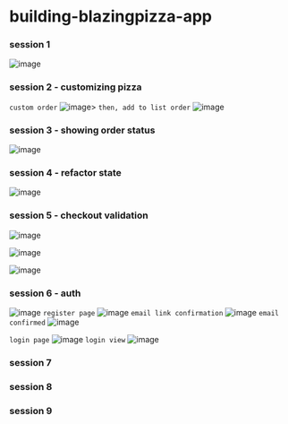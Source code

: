 # building-blazingpizza-app

### session 1

![image](https://user-images.githubusercontent.com/90663373/225676458-4cb6d2a9-33a2-4cbd-ae07-415d80335de6.png)

### session 2 - customizing pizza
`custom order`
![image](https://user-images.githubusercontent.com/90663373/225685945-5e8277a4-661e-4c09-b06e-747396a440b2.png)>
`then, add to list order`
![image](https://user-images.githubusercontent.com/90663373/225685914-892d6373-4975-4060-8047-bbe266b35705.png)

### session 3 - showing order status

![image](https://user-images.githubusercontent.com/90663373/225680586-3313448b-91a8-4d2b-b97f-549ceeac4ce8.png)

### session 4 - refactor state 

![image](https://user-images.githubusercontent.com/90663373/225681364-9c12a327-a5a9-44d9-ba9c-87231182169b.png)

### session 5 - checkout validation

![image](https://user-images.githubusercontent.com/90663373/225682582-5450b42b-9c93-4418-bed6-daf7df66c8d7.png)

![image](https://user-images.githubusercontent.com/90663373/225682544-155e674d-1035-4ba6-8a60-6ffd62c47d72.png)

![image](https://user-images.githubusercontent.com/90663373/225682599-d14f9184-61ef-4f83-8799-1338861a9b26.png)

### session 6 - auth

![image](https://user-images.githubusercontent.com/90663373/225684906-52c96ece-e981-480d-b763-d4275dfc1422.png)
`register page`
![image](https://user-images.githubusercontent.com/90663373/225684953-68f6cd68-ab76-4b1a-a2db-30b272c47d05.png)
`email link confirmation`
![image](https://user-images.githubusercontent.com/90663373/225685099-d06d6684-1fc3-48ca-9bc9-ade295718af2.png)
`email confirmed` 
![image](https://user-images.githubusercontent.com/90663373/225685193-c8c43ece-0363-44f2-94d3-d02f738c09eb.png)

`login page`
![image](https://user-images.githubusercontent.com/90663373/225687090-45fb69f1-8064-446c-add9-34b8aa9d254f.png)
`login view`
![image](https://user-images.githubusercontent.com/90663373/225687195-5f8cc6bf-3dd4-43b5-b2b2-65c0487afc49.png)


### session 7

### session 8

### session 9

